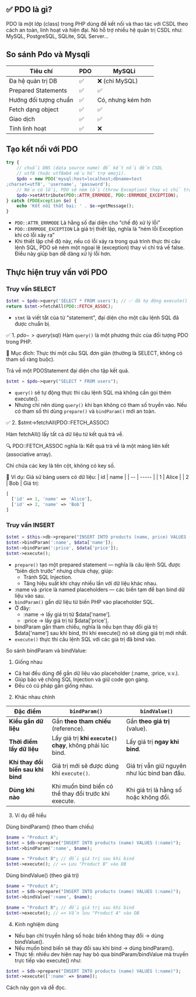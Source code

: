 ## ✅ PDO là gì?
PDO là một lớp (class) trong PHP dùng để kết nối và thao tác với CSDL theo cách an toàn, linh hoạt và hiện đại. Nó hỗ trợ nhiều hệ quản trị CSDL như: MySQL, PostgreSQL, SQLite, SQL Server...

## So sánh Pdo và Mysqli
| Tiêu chí              | PDO | MySQLi            |
| --------------------- | --- | ----------------- |
| Đa hệ quản trị DB     | ✅   | ❌ (chỉ MySQL)     |
| Prepared Statements   | ✅   | ✅                 |
| Hướng đối tượng chuẩn | ✅   | Có, nhưng kém hơn |
| Fetch dạng object     | ✅   | ✅                 |
| Giao dịch             | ✅   | ✅                 |
| Tính linh hoạt        | ✅   | ❌                 |

## Tạo kết nối với PDO
```php
try {
    // chuỗi DNS (data source name) để kết nối đến CSDL
    // utf8 (hoặc utf8mb4 nếu hỗ trợ emoji).
    $pdo = new PDO('mysql:host=localhost;dbname=test
;charset=utf8', 'username', 'password');
    // Nếu có lỗi, PDO sẽ ném lỗi (throw Exception) thay vì chỉ trả về false
    $pdo->setAttribute(PDO::ATTR_ERRMODE, PDO::ERRMODE_EXCEPTION);
} catch (PDOException $e) {
    echo 'Kết nối thất bại: ' . $e->getMessage();
}
```
- `PDO::ATTR_ERRMODE`	Là hằng số đại diện cho “chế độ xử lý lỗi”
- `PDO::ERRMODE_EXCEPTION`	Là giá trị thiết lập, nghĩa là “ném lỗi Exception khi có lỗi xảy ra”
- Khi thiết lập chế độ này, nếu có lỗi xảy ra trong quá trình thực thi câu lệnh SQL, PDO sẽ ném một ngoại lệ (exception) thay vì chỉ trả về false. Điều này giúp bạn dễ dàng xử lý lỗi hơn.

## Thực hiện truy vấn với PDO
### Truy vấn SELECT
```php
$stmt = $pdo->query('SELECT * FROM users'); // ✅ đã tự động execute()
return $stmt->fetchAll(PDO::FETCH_ASSOC);
```
- `stmt` là viết tắt của từ "statement", đại diện cho một câu lệnh SQL đã được chuẩn bị.

✅ 1. $pdo->query($sql)
Hàm `query()` là một phương thức của đối tượng PDO trong PHP.

📌 Mục đích:
Thực thi một câu SQL đơn giản (thường là SELECT, không có tham số ràng buộc).

Trả về một PDOStatement đại diện cho tập kết quả.
```php
$stmt = $pdo->query("SELECT * FROM users");
```
- `query()` sẽ tự động thực thi câu lệnh SQL mà không cần gọi thêm execute().
- Nhưng chỉ nên dùng `query()` khi bạn không có tham số truyền vào. Nếu có tham số thì dùng `prepare()` và `bindParam()` mới an toàn.

✅ 2. $stmt->fetchAll(PDO::FETCH_ASSOC)

Hàm fetchAll() lấy tất cả dữ liệu từ kết quả trả về.

🔍 PDO::FETCH_ASSOC nghĩa là:
Kết quả trả về là một mảng liên kết (associative array).

Chỉ chứa các key là tên cột, không có key số.

🧠 Ví dụ:
Giả sử bảng users có dữ liệu:
| id | name  |
| -- | ----- |
| 1  | Alice |
| 2  | Bob   |
Giá trị:
```php
[
  ['id' => 1, 'name' => 'Alice'],
  ['id' => 2, 'name' => 'Bob']
]
```

### Truy vấn INSERT
```php
$stmt = $this->db->prepare("INSERT INTO products (name, price) VALUES (:name, :price)");
$stmt->bindParam(':name', $data['name']);
$stmt->bindParam(':price', $data['price']);
$stmt->execute();
```
- `prepare()` tạo một prepared statement — nghĩa là câu lệnh SQL được “biên dịch trước” nhưng chưa chạy, giúp:
  - Tránh SQL Injection.
  - Tăng hiệu suất khi chạy nhiều lần với dữ liệu khác nhau.
- :name và :price là named placeholders — các biến tạm để bạn bind dữ liệu vào sau.
- `bindParam()` gắn dữ liệu từ biến PHP vào placeholder SQL.
- Ở đây:
    - :name → lấy giá trị từ $data['name'].
    - :price → lấy giá trị từ $data['price'].
- bindParam gắn tham chiếu, nghĩa là nếu bạn thay đổi giá trị $data['name'] sau khi bind, thì khi execute() nó sẽ dùng giá trị mới nhất.
- `execute()` thực thi câu lệnh SQL với các giá trị đã bind vào.

So sánh bindParam và bindValue:

1. Giống nhau
- Cả hai đều dùng để gắn dữ liệu vào placeholder (:name, :price, v.v.).
- Giúp bảo vệ chống SQL Injection và giữ code gọn gàng.
- Đều có cú pháp gần giống nhau.
2. Khác nhau chính

| Đặc điểm                           | `bindParam()`                                              | `bindValue()`                                |
| ---------------------------------- | ---------------------------------------------------------- | -------------------------------------------- |
| **Kiểu gắn dữ liệu**               | Gắn **theo tham chiếu** (reference).                       | Gắn **theo giá trị** (value).                |
| **Thời điểm lấy dữ liệu**          | Lấy giá trị **khi `execute()` chạy**, không phải lúc bind. | Lấy giá trị **ngay khi bind**.               |
| **Khi thay đổi biến sau khi bind** | Giá trị mới sẽ được dùng khi `execute()`.                  | Giá trị vẫn giữ nguyên như lúc bind ban đầu. |
| **Dùng khi nào**                   | Khi muốn bind biến có thể thay đổi trước khi execute.      | Khi giá trị là hằng số hoặc không đổi.       |


3. Ví dụ dễ hiểu

Dùng bindParam() (theo tham chiếu)
```php
$name = "Product A";
$stmt = $db->prepare("INSERT INTO products (name) VALUES (:name)");
$stmt->bindParam(':name', $name);

$name = "Product B"; // đổi giá trị sau khi bind
$stmt->execute(); // => Lưu "Product B" vào DB
```
Dùng bindValue() (theo giá trị)
```php
$name = "Product A";
$stmt = $db->prepare("INSERT INTO products (name) VALUES (:name)");
$stmt->bindValue(':name', $name);

$name = "Product B"; // đổi giá trị sau khi bind
$stmt->execute(); // => Vẫn lưu "Product A" vào DB
```
4. Kinh nghiệm dùng
- Nếu bạn chỉ truyền hằng số hoặc biến không thay đổi → dùng bindValue().
- Nếu muốn bind biến sẽ thay đổi sau khi bind → dùng bindParam().
- Thực tế: nhiều dev hiện nay hay bỏ qua bindParam/bindValue mà truyền trực tiếp vào execute() như:

```php
$stmt = $db->prepare("INSERT INTO products (name) VALUES (:name)");
$stmt->execute([':name' => $name]);
```
Cách này gọn và dễ đọc.

